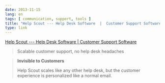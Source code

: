 ```yaml
---
date: 2013-11-15
lang: en
tags: [ communication, support, tools ]
title: "Help Scout --- Help Desk Software  |  Customer Support Software"
type: link
---
```


[Help Scout --- Help Desk Software  |  Customer Support
Software](https://www.helpscout.net/)

> Scalable customer support, no help desk headaches

> **Invisible to Customers**
>
> Help Scout scales like any other help desk, but the customer
> experience is personalized like a normal email.

